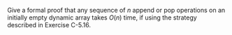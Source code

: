Give a formal proof that any sequence of $n$ append or pop operations on
an initially empty dynamic array takes $O(n)$ time, if using the strategy
described in Exercise C-5.16.